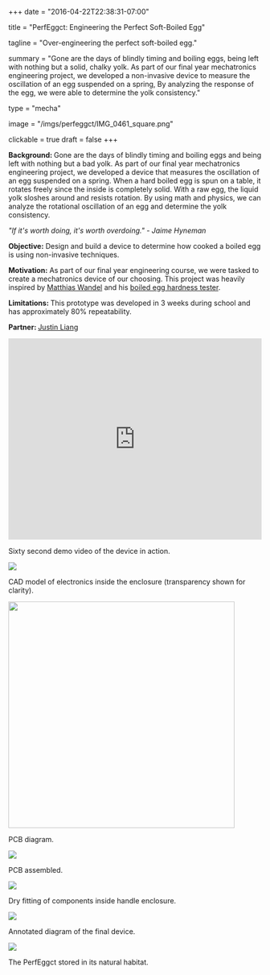 +++
date = "2016-04-22T22:38:31-07:00"

title = "PerfEggct: Engineering the Perfect Soft-Boiled Egg"

tagline = "Over-engineering the perfect soft-boiled egg."

summary = "Gone are the days of blindly timing and boiling eggs, being left with nothing but a solid, chalky yolk. As part of our final year mechatronics engineering project, we developed a non-invasive device to measure the oscillation of an egg suspended on a spring, By analyzing the response of the egg, we were able to determine the yolk consistency."

type = "mecha"

image = "/imgs/perfeggct/IMG_0461_square.png"

clickable = true
draft = false
+++

<p><strong>Background: </strong>Gone are the days of blindly timing and boiling eggs and being left with nothing but a bad yolk. As part of our final year mechatronics engineering project, we developed a device that measures the oscillation of an egg suspended on a spring. When a hard boiled egg is spun on a table, it rotates freely since the inside is completely solid. With a raw egg, the liquid yolk sloshes around and resists rotation. By using math and physics, we can analyze the rotational oscillation of an egg and determine the yolk consistency.
</p>

<p><em>"If it's worth doing, it's worth overdoing." - Jaime Hyneman</em></p>

<p><strong>Objective:</strong> Design and build a device to determine how cooked a boiled egg is using non-invasive techniques.
</p>
	
<p><strong>Motivation:</strong> As part of our final year engineering course, we were tasked to create a mechatronics device of our choosing. This project was heavily inspired by <a href="https://www.youtube.com/channel/UCckETVOT59aYw80B36aP9vw">Matthias Wandel</a> and his <a href="https://www.youtube.com/watch?v=Cw9w1CZkTr0">boiled egg hardness tester</a>.
</p>

<p><strong>Limitations: </strong>This prototype was developed in 3 weeks during school and has approximately 80% repeatability.</p> 

<p><strong>Partner: </strong><a href="http://justin-liang.com">Justin Liang</a></p>

<p><iframe width=100% height=400 src="https://www.youtube.com/embed/54d9iQcqX7Q" frameborder="0" allowfullscreen></iframe></p>
<p class="caption">Sixty second demo video of the device in action.</p>

<a><img class="img-responsive img-content" src="/imgs/perfeggct/CAD_4.png" /></a>
<p class="caption">CAD model of electronics inside the enclosure (transparency shown for clarity).</p>

<a><img class="img-responsive img-content" src="/imgs/perfeggct/Fritzing%20diagram.jpg" width="450"/></a>
<p class="caption">PCB diagram.</p>

<a><img class="img-responsive img-content" src="/imgs/perfeggct/DSC03408.JPG" /></a>
<p class="caption">PCB assembled.</p>

<a><img class="img-responsive img-content" src="/imgs/perfeggct/DSC03430.JPG" /></a>
<p class="caption">Dry fitting of components inside handle enclosure.</p>

<a><img class="img-responsive img-content" src="/imgs/perfeggct/IMG_0461_annotated.jpg" /></a>
<p class="caption">Annotated diagram of the final device.</p>

<a><img class="img-responsive img-content" src="/imgs/perfeggct/storage_1.png" /></a>
<p class="caption">The PerfEggct stored in its natural habitat.</p>